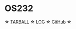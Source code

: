 # OS232

☆ [TARBALL](SandBox/syazantri.tar.xz) ☆ [LOG](TXT/mylog.txt) ☆ [GitHub](https://github.com/syazantri/os232/) ☆
